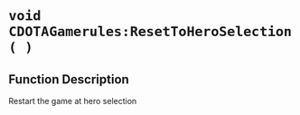# `void CDOTAGamerules:ResetToHeroSelection( )`
## Function Description
Restart the game at hero selection
